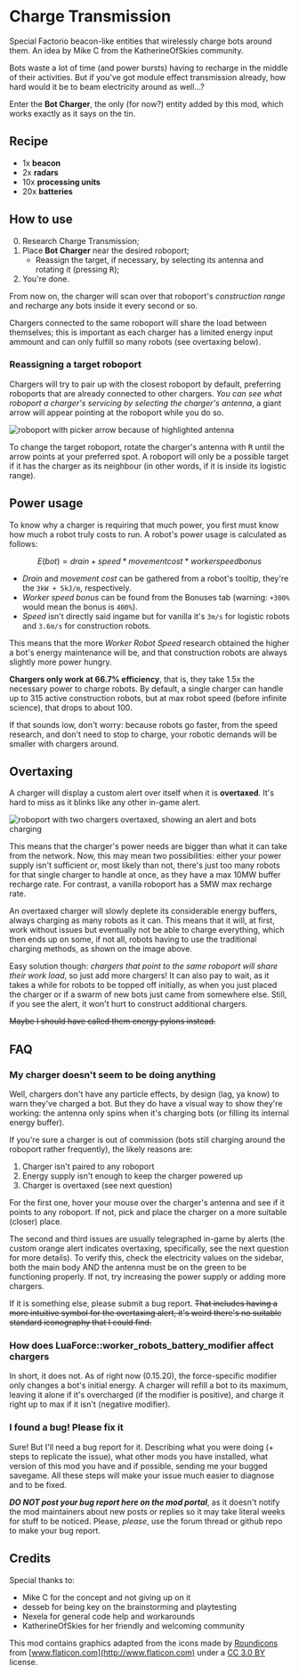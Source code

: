 # Charge Transmission

Special Factorio beacon-like entities that wirelessly charge bots around them. An idea by Mike C from the KatherineOfSkies community.

Bots waste a lot of time (and power bursts) having to recharge in the middle of their activities. But if you've got module effect transmission already, how hard would it be to beam electricity around as well...?

Enter the **Bot Charger**, the only (for now?) entity added by this mod, which works exactly as it says on the tin.

## Recipe

- 1x **beacon**
- 2x **radars**
- 10x **processing units**
- 20x **batteries**

## How to use

0. Research Charge Transmission;
1. Place **Bot Charger** near the desired roboport;
   - Reassign the target, if necessary, by selecting its antenna and rotating it (pressing <kbd>R</kbd>);
1. You're done.

From now on, the charger will scan over that roboport's *construction range* and recharge any bots inside it every second or so.

Chargers connected to the same roboport will share the load between themselves; this is important as each charger has a limited energy input ammount and can only fulfill so many robots (see overtaxing below).

### Reassigning a target roboport

Chargers will try to pair up with the closest roboport by default, preferring roboports that are already connected to other chargers. *You can see what roboport a charger's servicing by selecting the charger's antenna*, a giant arrow will appear pointing at the roboport while you do so.

![roboport with picker arrow because of highlighted antenna](https://media.giphy.com/media/l0IymrhGnuE4MhTd6/giphy.gif)

To change the target roboport, rotate the charger's antenna with <kbd>R</kbd> until the arrow points at your preferred spot. A roboport will only be a possible target if it has the charger as its neighbour (in other words, if it is inside its logistic range).

## Power usage

To know why a charger is requiring that much power, you first must know how much a robot truly costs to run. A robot's power usage is calculated as follows:

```math
E(bot) = drain + speed * movement cost * worker speed bonus
```

- *Drain* and *movement cost* can be gathered from a robot's tooltip, they're the `3kW + 5kJ/m`, respectively.
- *Worker speed bonus* can be found from the Bonuses tab (warning: `+300%` would mean the bonus is `400%`).
- *Speed* isn't directly said ingame but for vanilla it's `3m/s` for logistic robots and `3.6m/s` for construction robots.

This means that the more *Worker Robot Speed* research obtained the higher a bot's energy maintenance will be, and that construction robots are always slightly more power hungry.

**Chargers only work at 66.7% efficiency**, that is, they take 1.5x the necessary power to charge robots. By default, a single charger can handle up to 315 active construction robots, but at max robot speed (before infinite science), that drops to about 100.

If that sounds low, don't worry: because robots go faster, from the speed research, and don't need to stop to charge, your robotic demands will be smaller with chargers around.

## Overtaxing

A charger will display a custom alert over itself when it is **overtaxed**. It's hard to miss as it blinks like any other in-game alert.

![roboport with two chargers overtaxed, showing an alert and bots charging](https://i.imgur.com/11cRwBi.png)

This means that the charger's power needs are bigger than what it can take from the network. Now, this may mean two possibilities: either your power supply isn't sufficient or, most likely than not, there's just too many robots for that single charger to handle at once, as they have a max 10MW buffer recharge rate. For contrast, a vanilla roboport has a 5MW max recharge rate.

An overtaxed charger will slowly deplete its considerable energy buffers, always charging as many robots as it can. This means that it will, at first, work without issues but eventually not be able to charge everything, which then ends up on some, if not all, robots having to use the traditional charging methods, as shown on the image above.

Easy solution though: *chargers that point to the same roboport will share their work load*, so just add more chargers! It can also pay to wait, as it takes a while for robots to be topped off initially, as when you just placed the charger or if a swarm of new bots just came from somewhere else. Still, if you see the alert, it won't hurt to construct additional chargers.

~~Maybe I should have called them energy pylons instead.~~

## FAQ

### My charger doesn't seem to be doing anything

Well, chargers don't have any particle effects, by design (lag, ya know) to warn they've charged a bot. But they do have a visual way to show they're working: the antenna only spins when it's charging bots (or filling its internal energy buffer).

If you're sure a charger is out of commission (bots still charging around the roboport rather frequently), the likely reasons are:

1. Charger isn't paired to any roboport
1. Energy supply isn't enough to keep the charger powered up
1. Charger is overtaxed (see next question)

For the first one, hover your mouse over the charger's antenna and see if it points to any roboport. If not, pick and place the charger on a more suitable (closer) place.

The second and third issues are usually telegraphed in-game by alerts (the custom orange alert indicates overtaxing, specifically, see the next question for more details). To verify this, check the electricity values on the sidebar, both the main body AND the antenna must be on the green to be functioning properly. If not, try increasing the power supply or adding more chargers.

If it is something else, please submit a bug report. ~~That includes having a more intuitive symbol for the overtaxing alert, it's weird there's no suitable standard iconography that I could find.~~

### How does LuaForce::worker_robots_battery_modifier affect chargers

In short, it does not. As of right now (0.15.20), the force-specific modifier only changes a bot's initial energy. A charger will refill a bot to its maximum, leaving it alone if it's overcharged (if the modifier is positive), and charge it right up to max if it isn't (negative modifier).

### I found a bug! Please fix it

Sure! But I'll need a bug report for it. Describing what you were doing (+ steps to replicate the issue), what other mods you have installed, what version of this mod you have and if possible, sending me your bugged savegame. All these steps will make your issue much easier to diagnose and to be fixed.

***DO NOT post your bug report here on the mod portal***, as it doesn't notify the mod maintainers about new posts or replies so it may take literal weeks for stuff to be noticed. Please, *please*, use the forum thread or github repo to make your bug report.

## Credits

Special thanks to:

- Mike C for the concept and not giving up on it
- desseb for being key on the brainstorming and playtesting
- Nexela for general code help and workarounds
- KatherineOfSkies for her friendly and welcoming community

This mod contains graphics adapted from the icons made by [Roundicons](http://www.flaticon.com/authors/roundicons) from [www.flaticon.com](http://www.flaticon.com)  under a <a href="http://creativecommons.org/licenses/by/3.0/" title="Creative Commons BY 3.0" target="_blank">CC 3.0 BY</a> license.